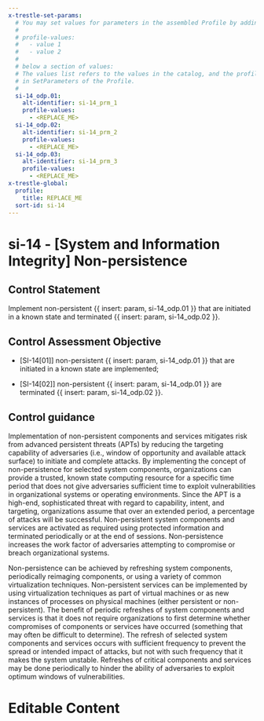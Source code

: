 ```yaml
---
x-trestle-set-params:
  # You may set values for parameters in the assembled Profile by adding
  #
  # profile-values:
  #   - value 1
  #   - value 2
  #
  # below a section of values:
  # The values list refers to the values in the catalog, and the profile-values represent values
  # in SetParameters of the Profile.
  #
  si-14_odp.01:
    alt-identifier: si-14_prm_1
    profile-values:
      - <REPLACE_ME>
  si-14_odp.02:
    alt-identifier: si-14_prm_2
    profile-values:
      - <REPLACE_ME>
  si-14_odp.03:
    alt-identifier: si-14_prm_3
    profile-values:
      - <REPLACE_ME>
x-trestle-global:
  profile:
    title: REPLACE_ME
  sort-id: si-14
---
```


# si-14 - \[System and Information Integrity\] Non-persistence

## Control Statement

Implement non-persistent {{ insert: param, si-14_odp.01 }} that are initiated in a known state and terminated {{ insert: param, si-14_odp.02 }}.

## Control Assessment Objective

- \[SI-14[01]\] non-persistent {{ insert: param, si-14_odp.01 }} that are initiated in a known state are implemented;

- \[SI-14[02]\] non-persistent {{ insert: param, si-14_odp.01 }} are terminated {{ insert: param, si-14_odp.02 }}.

## Control guidance

Implementation of non-persistent components and services mitigates risk from advanced persistent threats (APTs) by reducing the targeting capability of adversaries (i.e., window of opportunity and available attack surface) to initiate and complete attacks. By implementing the concept of non-persistence for selected system components, organizations can provide a trusted, known state computing resource for a specific time period that does not give adversaries sufficient time to exploit vulnerabilities in organizational systems or operating environments. Since the APT is a high-end, sophisticated threat with regard to capability, intent, and targeting, organizations assume that over an extended period, a percentage of attacks will be successful. Non-persistent system components and services are activated as required using protected information and terminated periodically or at the end of sessions. Non-persistence increases the work factor of adversaries attempting to compromise or breach organizational systems.

Non-persistence can be achieved by refreshing system components, periodically reimaging components, or using a variety of common virtualization techniques. Non-persistent services can be implemented by using virtualization techniques as part of virtual machines or as new instances of processes on physical machines (either persistent or non-persistent). The benefit of periodic refreshes of system components and services is that it does not require organizations to first determine whether compromises of components or services have occurred (something that may often be difficult to determine). The refresh of selected system components and services occurs with sufficient frequency to prevent the spread or intended impact of attacks, but not with such frequency that it makes the system unstable. Refreshes of critical components and services may be done periodically to hinder the ability of adversaries to exploit optimum windows of vulnerabilities.

# Editable Content

<!-- Make additions and edits below -->
<!-- The above represents the contents of the control as received by the profile, prior to additions. -->
<!-- If the profile makes additions to the control, they will appear below. -->
<!-- The above markdown may not be edited but you may edit the content below, and/or introduce new additions to be made by the profile. -->
<!-- If there is a yaml header at the top, parameter values may be edited. Use --set-parameters to incorporate the changes during assembly. -->
<!-- The content here will then replace what is in the profile for this control, after running profile-assemble. -->
<!-- The current profile has no added parts for this control, but you may add new ones here. -->
<!-- Each addition must have a heading either of the form ## Control my_addition_name -->
<!-- or ## Part a. (where the a. refers to one of the control statement labels.) -->
<!-- "## Control" parts are new parts added after the statement part. -->
<!-- "## Part" parts are new parts added into the top-level statement part with that label. -->
<!-- Subparts may be added with nested hash levels of the form ### My Subpart Name -->
<!-- underneath the parent ## Control or ## Part being added -->
<!-- See https://ibm.github.io/compliance-trestle/tutorials/ssp_profile_catalog_authoring/ssp_profile_catalog_authoring for guidance. -->

